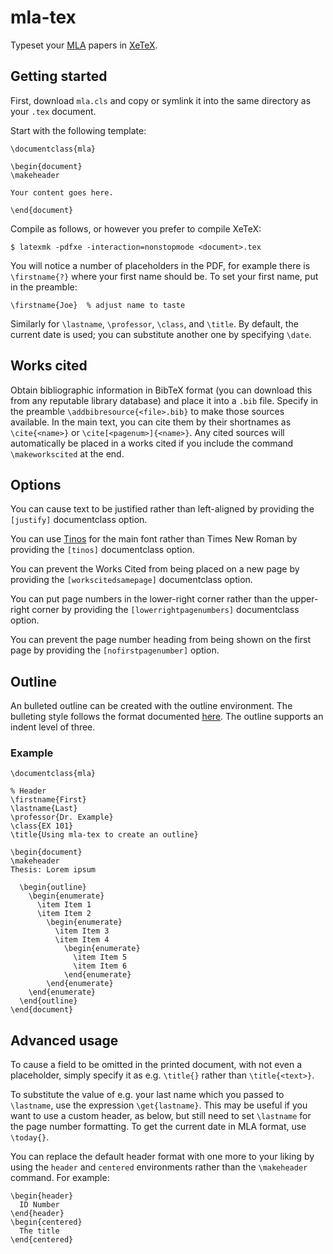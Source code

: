 # mla-tex

Typeset your [MLA] papers in [XeTeX].

## Getting started

First, download `mla.cls` and copy or symlink it into the same
directory as your `.tex` document.

Start with the following template:

    \documentclass{mla}

    \begin{document}
    \makeheader

    Your content goes here.

    \end{document}

Compile as follows, or however you prefer to compile XeTeX:

    $ latexmk -pdfxe -interaction=nonstopmode <document>.tex

You will notice a number of placeholders in the PDF, for example there
is `\firstname{?}` where your first name should be. To set your first
name, put in the preamble:

    \firstname{Joe}  % adjust name to taste

Similarly for `\lastname`, `\professor`, `\class`, and `\title`. By
default, the current date is used; you can substitute another one by
specifying `\date`.

## Works cited

Obtain bibliographic information in BibTeX format (you can download
this from any reputable library database) and place it into a `.bib`
file. Specify in the preamble `\addbibresource{<file>.bib}` to make
those sources available. In the main text, you can cite them by their
shortnames as `\cite{<name>}` or `\cite[<pagenum>]{<name>}`. Any cited
sources will automatically be placed in a works cited if you include
the command `\makeworkscited` at the end.

## Options

You can cause text to be justified rather than left-aligned by
providing the `[justify]` documentclass option.

You can use [Tinos] for the main font rather than Times New Roman by
providing the `[tinos]` documentclass option.

You can prevent the Works Cited from being placed on a new page by
providing the `[workscitedsamepage]` documentclass option.

You can put page numbers in the lower-right corner rather than the
upper-right corner by providing the `[lowerrightpagenumbers]`
documentclass option.

You can prevent the page number heading from being shown on the first
page by providing the `[nofirstpagenumber]` option.

## Outline

An bulleted outline can be created with the outline environment. The bulleting style follows the format documented [here](https://libguides.liberty.edu/c.php?g=564129&p=4781213). The outline supports an indent level of three.

### Example
```
\documentclass{mla}

% Header
\firstname{First}
\lastname{Last}
\professor{Dr. Example}
\class{EX 101}
\title{Using mla-tex to create an outline}

\begin{document}
\makeheader
Thesis: Lorem ipsum

  \begin{outline}
    \begin{enumerate}
      \item Item 1
      \item Item 2
        \begin{enumerate}
          \item Item 3
          \item Item 4
            \begin{enumerate}
              \item Item 5
              \item Item 6
            \end{enumerate}
        \end{enumerate}
    \end{enumerate}
  \end{outline}
\end{document}
```

## Advanced usage

To cause a field to be omitted in the printed document, with not even
a placeholder, simply specify it as e.g. `\title{}` rather than
`\title{<text>}`.

To substitute the value of e.g. your last name which you passed to
`\lastname`, use the expression `\get{lastname}`. This may be useful
if you want to use a custom header, as below, but still need to set
`\lastname` for the page number formatting. To get the current date in
MLA format, use `\today{}`.

You can replace the default header format with one more to your liking
by using the `header` and `centered` environments rather than the
`\makeheader` command. For example:

    \begin{header}
      ID Number
    \end{header}
    \begin{centered}
      The title
    \end{centered}

[mla]: https://owl.english.purdue.edu/owl/section/2/11/
[tinos]: https://www.fontsquirrel.com/fonts/tinos
[xetex]: http://xetex.sourceforge.net/
